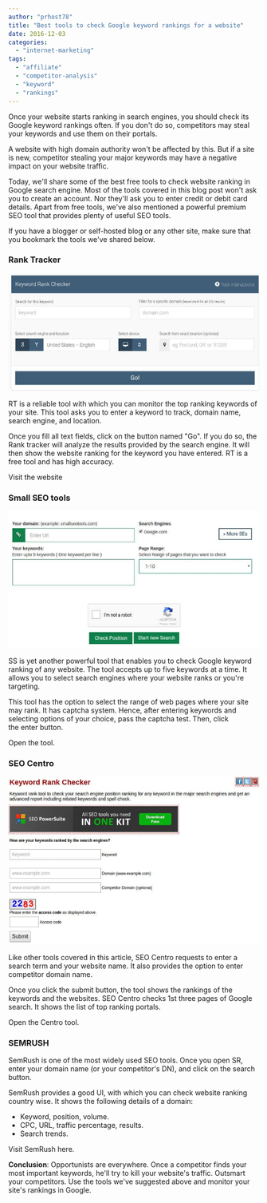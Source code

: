 ```yaml
---
author: "prhost78"
title: "Best tools to check Google keyword rankings for a website"
date: 2016-12-03
categories: 
  - "internet-marketing"
tags: 
  - "affiliate"
  - "competitor-analysis"
  - "keyword"
  - "rankings"
---
```


Once your website starts ranking in search engines, you should check its Google keyword rankings often. If you don't do so, competitors may steal your keywords and use them on their portals.

A website with high domain authority won't be affected by this. But if a site is new, competitor stealing your major keywords may have a negative impact on your website traffic.

Today, we'll share some of the best free tools to check website ranking in Google search engine. Most of the tools covered in this blog post won't ask you to create an account. Nor they'll ask you to enter credit or debit card details. Apart from free tools, we've also mentioned a powerful premium SEO tool that provides plenty of useful SEO tools.

If you have a blogger or self-hosted blog or any other site, make sure that you bookmark the tools we've shared below.

### Rank Tracker

![Google keyword rank checker](images/keyword-rank-checker.jpg)

RT is a reliable tool with which you can monitor the top ranking keywords of your site. This tool asks you to enter a keyword to track, domain name, search engine, and location.

Once you fill all text fields, click on the button named "Go". If you do so, the Rank tracker will analyze the results provided by the search engine. It will then show the website ranking for the keyword you have entered. RT is a free tool and has high accuracy.

Visit the website

### Small SEO tools

![small seo tools to check Google keyword rankings](images/small-seo-tools.jpg)

SS is yet another powerful tool that enables you to check Google keyword ranking of any website. The tool accepts up to five keywords at a time. It allows you to select search engines where your website ranks or you're targeting.

This tool has the option to select the range of web pages where your site may rank. It has captcha system. Hence, after entering keywords and selecting options of your choice, pass the captcha test. Then, click the enter button.

Open the tool.

### SEO Centro

![seo centro](images/seo-centro.jpg)

Like other tools covered in this article, SEO Centro requests to enter a search term and your website name. It also provides the option to enter competitor domain name.

Once you click the submit button, the tool shows the rankings of the keywords and the websites. SEO Centro checks 1st three pages of Google search. It shows the list of top ranking portals.

Open the Centro tool.

### SEMRUSH

SemRush is one of the most widely used SEO tools. Once you open SR, enter your domain name (or your competitor's DN), and click on the search button.

SemRush provides a good UI, with which you can check website ranking country wise. It shows the following details of a domain:

- Keyword, position, volume.
- CPC, URL, traffic percentage, results.
- Search trends.

Visit SemRush here.

**Conclusion**: Opportunists are everywhere. Once a competitor finds your most important keywords, he'll try to kill your website's traffic. Outsmart your competitors. Use the tools we've suggested above and monitor your site's rankings in Google.
